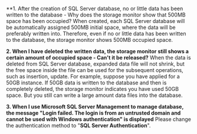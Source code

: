 
**1. After the creation of SQL Server database, no or little data has been written to the database - Why does the storage monitor show that 500MB space has been occupied?
When created, each SQL Server database will be automatically assigned 500MB initial space, where the data will be preferably written into. Therefore, even if no or little data has been written to the database, the storage monitor shows 500MB occupied space. 

**2. When I have deleted the written data, the storage monitor still shows a certain amount of occupied space  - Can't it be released?**
When the data is deleted from SQL Server database, expanded data file will not shrink, but the free space inside the file can be used for the subsequent operations, such as insertion, update. For example, suppose you have applied for a 50GB instance. If 50GB data is written to the database and then is completely deleted, the storage monitor indicates you have used 50GB space. But you still can write a large amount data files into the database.

**3. When I use Microsoft SQL Server Management to manage database, the message "Login failed. The login is from an untrusted domain and cannot be used with Windows authentication" is displayed**
Please change the authentication method to "**SQL Server Authentication**".
